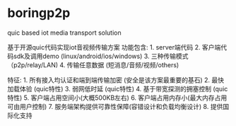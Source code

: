 # boringp2p
quic based iot media transport solution

基于开源quic代码实现iot音视频传输方案
功能包含:
    1. server端代码
    2. 客户端代码sdk及调用demo (linux/android/ios/windows)
    3. 三种传输模式 （p2p/relay/LAN)
    4. 传输任意数据 (短消息/音频/视频/others)

特征:
    1. 所有接入均认证和端到端传输加密 (安全是该方案最重要的基石)
    2. 最快加载体验 (quic特性)
    3. 弱网低时延 (quic特性)
    4. 基于带宽探测的拥塞控制 (quic特性)
    5. 客户端占用空间小(大概500KB左右)
    6. 客户端占用内存小(最大内存占用可由用户控制)
    7. 服务端架构提供可靠性保障(容错设计和负载均衡设计)
    8. 提供国际化支持
